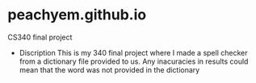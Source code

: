 # peachyem.github.io
CS340 final project

- Discription
  This is my 340 final project where I made a spell checker from a dictionary file provided to us. Any inacuracies in results could mean that the word was not provided in the dictionary
